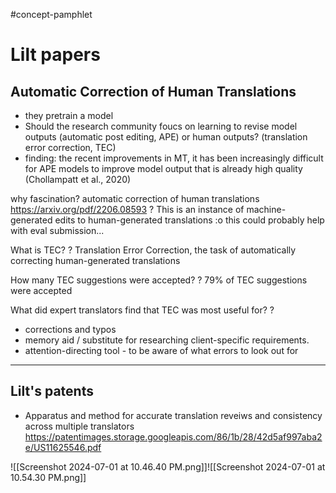#concept-pamphlet 
# Lilt papers

## Automatic Correction of Human Translations

- they pretrain a model
- Should the research community foucs on learning to revise model outputs (automatic post editing, APE) or human outputs? (translation error correction, TEC)
- finding: the recent improvements in MT, it has been increasingly difficult for APE models to improve model output that is already high quality (Chollampatt et al., 2020)


why fascination? automatic correction of human translations https://arxiv.org/pdf/2206.08593
?
This is an instance of machine-generated edits to human-generated translations :o this could probably help with eval submission...

What is TEC? 
?
Translation Error Correction, the task of automatically correcting human-generated translations

How many TEC suggestions were accepted?
?
79% of TEC suggestions were accepted

What did expert translators find that TEC was most useful for? 
?
- corrections and typos
- memory aid / substitute for researching client-specific requirements. 
- attention-directing tool - to be aware of what errors to look out for

---
## Lilt's patents
- Apparatus and method for accurate translation reveiws and consistency across multiple translators https://patentimages.storage.googleapis.com/86/1b/28/42d5af997aba2e/US11625546.pdf



![[Screenshot 2024-07-01 at 10.46.40 PM.png]]![[Screenshot 2024-07-01 at 10.54.30 PM.png]]